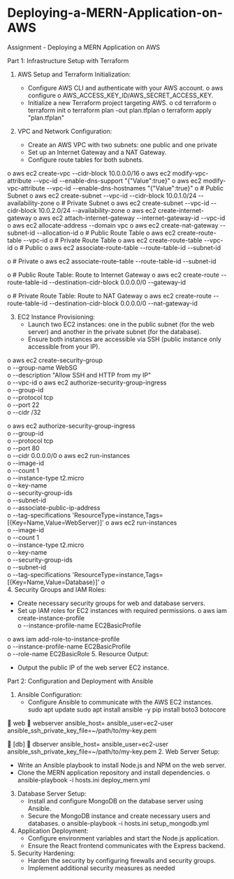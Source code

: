 # Deploying-a-MERN-Application-on-AWS
Assignment - Deploying a MERN Application on AWS

Part 1: Infrastructure Setup with Terraform
1. AWS Setup and Terraform Initialization:
   - Configure AWS CLI and authenticate with your AWS account.
o	aws configure
o	AWS_ACCESS_KEY_ID/AWS_SECRET_ACCESS_KEY.
   - Initialize a new Terraform project targeting AWS.
o	cd terraform
o	terraform init
o	terraform plan -out plan.tfplan
o	terraform apply "plan.tfplan"

2. VPC and Network Configuration:
   - Create an AWS VPC with two subnets: one public and one private
   - Set up an Internet Gateway and a NAT Gateway.
   - Configure route tables for both subnets.

o	aws ec2 create-vpc --cidr-block 10.0.0.0/16
o	aws ec2 modify-vpc-attribute --vpc-id <vpc-id> --enable-dns-support "{\"Value\":true}"
o	aws ec2 modify-vpc-attribute --vpc-id <vpc-id> --enable-dns-hostnames "{\"Value\":true}"
o	# Public Subnet
o	aws ec2 create-subnet --vpc-id <vpc-id> --cidr-block 10.0.1.0/24 --availability-zone <az>
o	# Private Subnet
o	aws ec2 create-subnet --vpc-id <vpc-id> --cidr-block 10.0.2.0/24 --availability-zone <az>
o	aws ec2 create-internet-gateway
o	aws ec2 attach-internet-gateway --internet-gateway-id <igw-id> --vpc-id <vpc-id>
o	aws ec2 allocate-address --domain vpc
o	aws ec2 create-nat-gateway --subnet-id <public-subnet-id> --allocation-id <eip-alloc-id>
o	# Public Route Table
o	aws ec2 create-route-table --vpc-id <vpc-id>
o	# Private Route Table
o	aws ec2 create-route-table --vpc-id <vpc-id> 
o	# Public
o	aws ec2 associate-route-table --route-table-id <public-rtb-id> --subnet-id <public-subnet-id>

o	# Private
o	aws ec2 associate-route-table --route-table-id <private-rtb-id> --subnet-id <private-subnet-id>

o	# Public Route Table: Route to Internet Gateway
o	aws ec2 create-route --route-table-id <public-rtb-id> --destination-cidr-block 0.0.0.0/0 --gateway-id <igw-id>

o	# Private Route Table: Route to NAT Gateway
o	aws ec2 create-route --route-table-id <private-rtb-id> --destination-cidr-block 0.0.0.0/0 --nat-gateway-id <nat-gw-id>


3. EC2 Instance Provisioning:
   - Launch two EC2 instances: one in the public subnet (for the web server) and another in the private subnet (for the database).
   - Ensure both instances are accessible via SSH (public instance only accessible from your IP).

o	aws ec2 create-security-group \
o	--group-name WebSG \
o	--description "Allow SSH and HTTP from my IP" \
o	--vpc-id <vpc-id>
o	aws ec2 authorize-security-group-ingress \
o	--group-id <web-sg-id> \
o	--protocol tcp \
o	--port 22 \
o	--cidr <your-ip>/32

o	aws ec2 authorize-security-group-ingress \
o	--group-id <web-sg-id> \
o	--protocol tcp \
o	--port 80 \
o	--cidr 0.0.0.0/0
o	aws ec2 run-instances \
o	  --image-id <ami-id> \
o	  --count 1 \
o	  --instance-type t2.micro \
o	  --key-name <your-key-name> \
o	  --security-group-ids <web-sg-id> \
o	  --subnet-id <public-subnet-id> \
o	  --associate-public-ip-address \
o	  --tag-specifications 'ResourceType=instance,Tags=[{Key=Name,Value=WebServer}]'
o	aws ec2 run-instances \
o	  --image-id <ami-id> \
o	  --count 1 \
o	  --instance-type t2.micro \
o	  --key-name <your-key-name> \
o	  --security-group-ids <db-sg-id> \
o	  --subnet-id <private-subnet-id> \
o	  --tag-specifications 'ResourceType=instance,Tags=[{Key=Name,Value=Database}]'
o	
4. Security Groups and IAM Roles:
   - Create necessary security groups for web and database servers.
   - Set up IAM roles for EC2 instances with required permissions.
o	aws iam create-instance-profile \
o	--instance-profile-name EC2BasicProfile

o	aws iam add-role-to-instance-profile \
o	--instance-profile-name EC2BasicProfile \
o	--role-name EC2BasicRole
5. Resource Output:
   - Output the public IP of the web server EC2 instance.


Part 2: Configuration and Deployment with Ansible
1. Ansible Configuration:
   - Configure Ansible to communicate with the AWS EC2 instances.
		sudo apt update
sudo apt install ansible -y
pip install boto3 botocore


	web
	webserver ansible_host=<public-ip> ansible_user=ec2-user ansible_ssh_private_key_file=~/path/to/my-key.pem

	[db]
	dbserver ansible_host=<private-ip> ansible_user=ec2-user ansible_ssh_private_key_file=~/path/to/my-key.pem
2. Web Server Setup:
   - Write an Ansible playbook to install Node.js and NPM on the web server.
   - Clone the MERN application repository and install dependencies.
o	ansible-playbook -i hosts.ini deploy_mern.yml
3. Database Server Setup:
   - Install and configure MongoDB on the database server using Ansible.
   - Secure the MongoDB instance and create necessary users and databases.
o	ansible-playbook -i hosts.ini setup_mongodb.yml
4. Application Deployment:
   - Configure environment variables and start the Node.js application.
   - Ensure the React frontend communicates with the Express backend.
5. Security Hardening:
   - Harden the security by configuring firewalls and security groups.
   - Implement additional security measures as needed 

